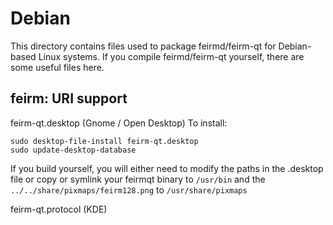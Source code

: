 
Debian
====================
This directory contains files used to package feirmd/feirm-qt
for Debian-based Linux systems. If you compile feirmd/feirm-qt yourself, there are some useful files here.

## feirm: URI support ##


feirm-qt.desktop  (Gnome / Open Desktop)
To install:

	sudo desktop-file-install feirm-qt.desktop
	sudo update-desktop-database

If you build yourself, you will either need to modify the paths in
the .desktop file or copy or symlink your feirmqt binary to `/usr/bin`
and the `../../share/pixmaps/feirm128.png` to `/usr/share/pixmaps`

feirm-qt.protocol (KDE)

